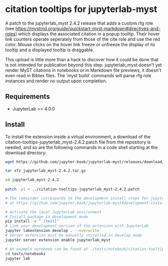 # citation tooltips for jupyterlab-myst

A patch to the jupyterlab_myst 2.4.2 release that adds a custom rfg role (see https://mystmd.org/guide/quickstart-myst-markdown#directives-and-roles) which displays the associated citation in a popup tooltip. Their hover link counters operate seperately from those of the cite role and use the red color. Mouse clicks on the hover link freeze or unfreeze the display of its tooltip and a displayed tooltip is draggable.

This upload is little more than a hack to discover how it could be done that is not intended for publication beyond this step.  jupyterlab_myst doesn't yet render MyST citations in notebooks or in Markdown file previews, it doesn't even read in Bibtex files. The 'myst build' commands will parse rfg role instances and render no output upon completion.

## Requirements

- JupyterLab >= 4.0.0

## Install

To install the extension inside a virtual environment, a download of the citation-tooltips-jupyterlab_myst-2.4.2.patch file from the repository is needed, and so are the following commands in a code shell starting at the download directory:

```bash
wget https://github.com/jupyter-book/jupyterlab-myst/releases/download/v2.4.2/jupyterlab_myst-2.4.2.tar.gz

tar xfz jupyterlab_myst-2.4.2.tar.gz

cd jupyterlab_myst-2.4.2
 
patch -p1 < ../citation-tooltips-jupyterlab_myst-2.4.2.patch

# The remainder corresponds to the development install steps for jupyterlab-myst
# at https://github.com/jupyter-book/jupyterlab-myst#development-install

# Activate the local JupyterLab environment 
# Install package in development mode
pip install -e ".[test]"
# Link your development version of the extension with JupyterLab
jupyter labextension develop . --overwrite
# Server extension must be manually installed in develop mode
jupyter server extension enable jupyterlab_myst

# An example notebook can be found at ./tests/notebook/citation-tooltips.ipynb
cd tests/notebooks
jupyter lab
```
